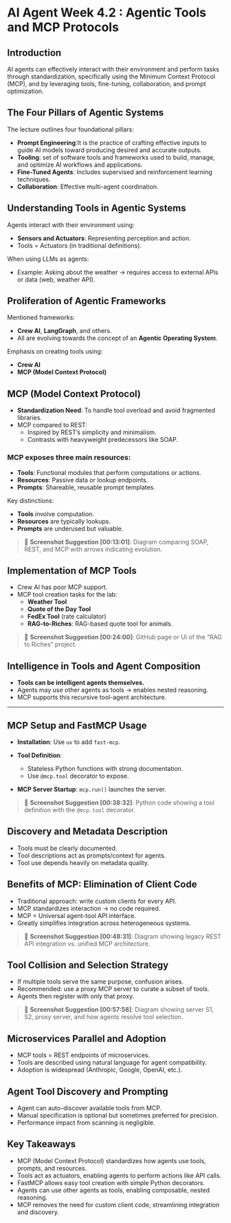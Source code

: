 # AI Agent Week 4.2 : Agentic Tools and MCP Protocols

## Introduction

AI agents can effectively interact with their environment and perform tasks through standardization, specifically using the Minimum Context Protocol (MCP), and by leveraging tools, fine-tuning, collaboration, and prompt optimization.

## The Four Pillars of Agentic Systems

The lecture outlines four foundational pillars:
- **Prompt Engineering**:It  is the practice of crafting effective inputs to guide AI models toward producing desired and accurate outputs.
- **Tooling**: set of software tools and frameworks used to build, manage, and optimize AI workflows and applications.
- **Fine-Tuned Agents**: Includes supervised and reinforcement learning techniques.    
- **Collaboration**: Effective multi-agent coordination.
    

## Understanding Tools in Agentic Systems

Agents interact with their environment using:
- **Sensors and Actuators**: Representing perception and action.    
- Tools = Actuators (in traditional definitions).
    
When using LLMs as agents:
- Example: Asking about the weather → requires access to external APIs or data (web, weather API).

## Proliferation of Agentic Frameworks

Mentioned frameworks:
- **Crew AI**, **LangGraph**, and others.
- All are evolving towards the concept of an **Agentic Operating System**.

Emphasis on creating tools using:
- **Crew AI**
- **MCP (Model Context Protocol)**

## MCP (Model Context Protocol)

- **Standardization Need**: To handle tool overload and avoid fragmented libraries.
- MCP compared to REST:
    - Inspired by REST’s simplicity and minimalism.
    - Contrasts with heavyweight predecessors like SOAP.
        

### MCP exposes three main resources:
- **Tools**: Functional modules that perform computations or actions.
- **Resources**: Passive data or lookup endpoints.
- **Prompts**: Shareable, reusable prompt templates.
    

Key distinctions:
- **Tools** involve computation.
- **Resources** are typically lookups.
- **Prompts** are underused but valuable.
    

> 📸 **Screenshot Suggestion [00:13:01]**: Diagram comparing SOAP, REST, and MCP with arrows indicating evolution.
## Implementation of MCP Tools
- Crew AI has poor MCP support.
- MCP tool creation tasks for the lab:
    - **Weather Tool**
    - **Quote of the Day Tool**
    - **FedEx Tool** (rate calculator)
    - **RAG-to-Riches**: RAG-based quote tool for animals.
        

> 📸 **Screenshot Suggestion [00:24:00]**: GitHub page or UI of the “RAG to Riches” project.

## Intelligence in Tools and Agent Composition

- **Tools can be intelligent agents themselves.**
- Agents may use other agents as tools → enables nested reasoning.
- MCP supports this recursive tool-agent architecture.
    

---

## MCP Setup and FastMCP Usage

- **Installation**: Use `uv` to add `fast-mcp`.
- **Tool Definition**:
    - Stateless Python functions with strong documentation.
    - Use `@mcp.tool` decorator to expose.
        
- **MCP Server Startup**: `mcp.run()` launches the server.
    

> 📸 **Screenshot Suggestion [00:38:32]**: Python code showing a tool definition with the `@mcp.tool` decorator.



## Discovery and Metadata Description

- Tools must be clearly documented. 
- Tool descriptions act as prompts/context for agents.
- Tool use depends heavily on metadata quality.
    



## Benefits of MCP: Elimination of Client Code
- Traditional approach: write custom clients for every API.
- MCP standardizes interaction → no code required.
- MCP = Universal agent-tool API interface.
- Greatly simplifies integration across heterogeneous systems.
    

> 📸 **Screenshot Suggestion [00:48:31]**: Diagram showing legacy REST API integration vs. unified MCP architecture.



## Tool Collision and Selection Strategy
- If multiple tools serve the same purpose, confusion arises.
- Recommended: use a proxy MCP server to curate a subset of tools.
- Agents then register with only that proxy.
    

> 📸 **Screenshot Suggestion [00:57:58]**: Diagram showing server S1, S2, proxy server, and how agents resolve tool selection.



## Microservices Parallel and Adoption
- MCP tools = REST endpoints of microservices.
- Tools are described using natural language for agent compatibility.
- Adoption is widespread (Anthropic, Google, OpenAI, etc.).
## Agent Tool Discovery and Prompting
- Agent can auto-discover available tools from MCP.
- Manual specification is optional but sometimes preferred for precision.
- Performance impact from scanning is negligible.

## Key Takeaways
- MCP (Model Context Protocol) standardizes how agents use tools, prompts, and resources.
- Tools act as actuators, enabling agents to perform actions like API calls.
- FastMCP allows easy tool creation with simple Python decorators.
- Agents can use other agents as tools, enabling composable, nested reasoning.
- MCP removes the need for custom client code, streamlining integration and discovery.
